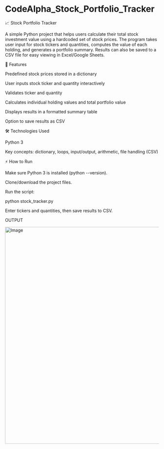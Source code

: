 # CodeAlpha_Stock_Portfolio_Tracker

📈 Stock Portfolio Tracker

A simple Python project that helps users calculate their total stock investment value using a hardcoded set of stock prices. The program takes user input for stock tickers and quantities, computes the value of each holding, and generates a portfolio summary. Results can also be saved to a CSV file for easy viewing in Excel/Google Sheets.

🚀 Features

Predefined stock prices stored in a dictionary

User inputs stock ticker and quantity interactively

Validates ticker and quantity

Calculates individual holding values and total portfolio value

Displays results in a formatted summary table

Option to save results as CSV

🛠️ Technologies Used

Python 3

Key concepts: dictionary, loops, input/output, arithmetic, file handling (CSV)

⚡ How to Run

Make sure Python 3 is installed (python --version).

Clone/download the project files.

Run the script:

python stock_tracker.py

Enter tickers and quantities, then save results to CSV.

OUTPUT

<img width="1400" height="710" alt="Image" src="https://github.com/user-attachments/assets/1ea989b1-6c00-41bd-8570-79159fd9d058" />
